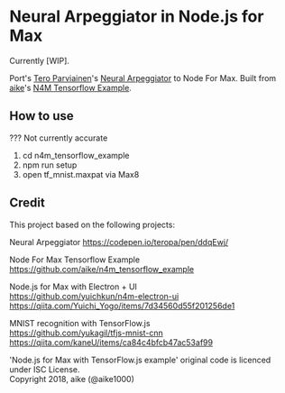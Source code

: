 # Neural Arpeggiator in Node.js for Max

Currently [WIP]. 

Port's [Tero Parviainen](https://github.com/teropa)'s [Neural Arpeggiator](https://codepen.io/teropa/pen/ddqEwj/) to Node For Max. Built from [aike](https://github.com/aike)'s [N4M Tensorflow Example](https://github.com/aike/n4m_tensorflow_example).

## How to use

??? Not currently accurate

1. cd n4m_tensorflow_example
2. npm run setup
3. open tf_mnist.maxpat via Max8

## Credit
This project based on the following projects:

Neural Arpeggiator
https://codepen.io/teropa/pen/ddqEwj/

Node For Max Tensorflow Example
https://github.com/aike/n4m_tensorflow_example

Node.js for Max with Electron + UI  
https://github.com/yuichkun/n4m-electron-ui  
https://qiita.com/Yuichi_Yogo/items/7d34560d55f201256de1  

MNIST recognition with TensorFlow.js  
https://github.com/yukagil/tfjs-mnist-cnn  
https://qiita.com/kaneU/items/ca84c4bfcb47ac53af99  

'Node.js for Max with TensorFlow.js example' original code is licenced under ISC License.  
Copyright 2018, aike (@aike1000)
